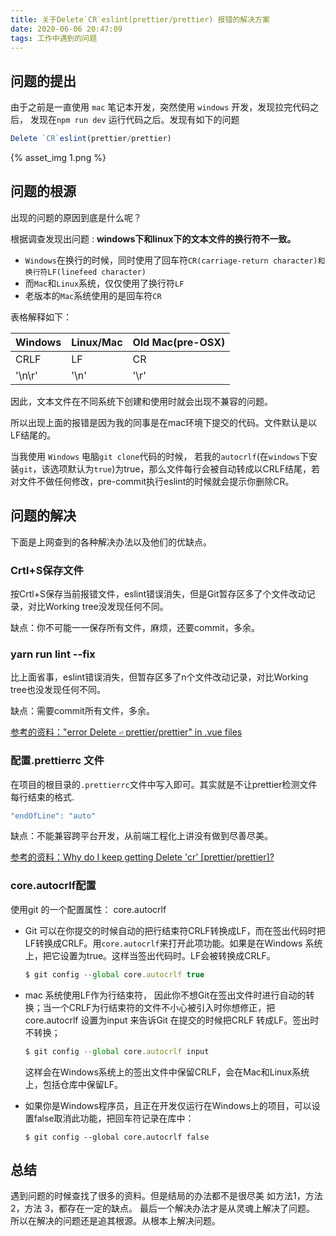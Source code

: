 ```yaml
---
title: 关于Delete`CR`eslint(prettier/prettier) 报错的解决方案
date: 2020-06-06 20:47:09
tags: 工作中遇到的问题
---
```


## 问题的提出

由于之前是一直使用 `mac` 笔记本开发，突然使用 `windows` 开发，发现拉完代码之后， 发现在`npm run dev` 运行代码之后。发现有如下的问题

```javascript
Delete `CR`eslint(prettier/prettier)
```

 <!--more-->

{% asset_img 1.png %}

## 问题的根源

出现的问题的原因到底是什么呢？

根据调查发现出问题 : **windows下和linux下的文本文件的换行符不一致。**

- `Windows`在换行的时候，同时使用了回车符`CR(carriage-return character)和换行符LF(linefeed character)`
- 而`Mac`和`Linux`系统，仅仅使用了换行符`LF`
- 老版本的`Mac`系统使用的是回车符`CR`

表格解释如下：

| **Windows** | **Linux/Mac** | **Old Mac(pre-OSX)** |
| ----------- | ------------- | -------------------- |
| CRLF        | LF            | CR                   |
| '\n\r'      | '\n'          | '\r'                 |

因此，文本文件在不同系统下创建和使用时就会出现不兼容的问题。

所以出现上面的报错是因为我的同事是在mac环境下提交的代码。文件默认是以LF结尾的。

当我使用 `Windows` 电脑`git clone`代码的时候， 若我的`autocrlf`(在`windows`下安装`git`，该选项默认为`true`)为true，那么文件每行会被自动转成以CRLF结尾，若对文件不做任何修改，pre-commit执行eslint的时候就会提示你删除CR。

## 问题的解决

下面是上网查到的各种解决办法以及他们的优缺点。

### Crtl+S保存文件

按Crtl+S保存当前报错文件，eslint错误消失，但是Git暂存区多了个文件改动记录，对比Working tree没发现任何不同。

缺点：你不可能一一保存所有文件，麻烦，还要commit，多余。

### yarn run lint --fix

比上面省事，eslint错误消失，但暂存区多了n个文件改动记录，对比Working tree也没发现任何不同。

缺点：需要commit所有文件，多余。

[参考的资料："error Delete `⏎` prettier/prettier" in .vue files](https://github.com/prettier/eslint-plugin-prettier/issues/114)

### 配置.prettierrc 文件

在项目的根目录的`.prettierrc`文件中写入即可。其实就是不让prettier检测文件每行结束的格式.

```javascript
"endOfLine": "auto"
```

缺点：不能兼容跨平台开发，从前端工程化上讲没有做到尽善尽美。

[参考的资料：Why do I keep getting Delete 'cr' [prettier/prettier]?](https://stackoverflow.com/questions/53516594/why-do-i-keep-getting-delete-cr-prettier-prettier)

### core.autocrlf配置

使用git 的一个配置属性： core.autocrlf 

* Git 可以在你提交的时候自动的把行结束符CRLF转换成LF，而在签出代码时把LF转换成CRLF。用`core.autocrlf`来打开此项功能。如果是在Windows 系统上，把它设置为true。这样当签出代码时。LF会被转换成CRLF。

  ```javascript
  $ git config --global core.autocrlf true
  ```

* mac 系统使用LF作为行结束符， 因此你不想Git在签出文件时进行自动的转换；当一个CRLF为行结束符的文件不小心被引入时你想修正，把core.autocrlf 设置为input 来告诉Git 在提交的时候把CRLF 转成LF。签出时不转换；

  ```javascript
  $ git config --global core.autocrlf input
  ```

  这样会在Windows系统上的签出文件中保留CRLF，会在Mac和Linux系统上，包括仓库中保留LF。

* 如果你是Windows程序员，且正在开发仅运行在Windows上的项目，可以设置false取消此功能，把回车符记录在库中：

  ```
  $ git config --global core.autocrlf false
  ```

  

## 总结

遇到问题的时候查找了很多的资料。但是结局的办法都不是很尽美 如方法1，方法 2，方法 3，都存在一定的缺点。 最后一个解决办法才是从灵魂上解决了问题。 所以在解决的问题还是追其根源。从根本上解决问题。
